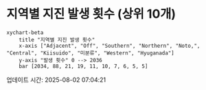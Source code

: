 # 지역별 지진 발생 횟수 (상위 10개)

```mermaid
xychart-beta
    title "지역별 지진 발생 횟수"
    x-axis ["Adjacent", "Off", "Southern", "Northern", "Noto,", "Central", "Kiisuido", "미분류", "Western", "Hyuganada"]
    y-axis "발생 횟수" 0 --> 2036
    bar [2034, 88, 21, 19, 11, 10, 7, 6, 5, 5]
```

업데이트 시간: 2025-08-02 07:04:21
